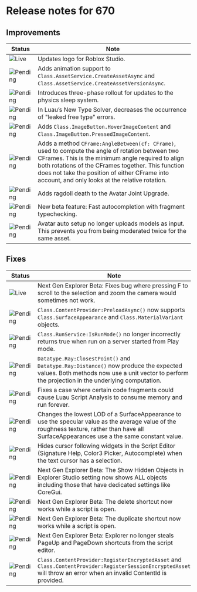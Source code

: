# Release notes for 670

## Improvements

| Status | Note |
|--------|------|
| ![Live](https://img.shields.io/badge/Live-009E57?style=flat)  | Updates logo for Roblox Studio. |
| ![Pending](https://img.shields.io/badge/Pending-DEA517?style=flat)  | Adds animation support to <code>Class.AssetService.CreateAssetAsync</code> and <code>Class.AssetService.CreateAssetVersionAsync</code>. |
| ![Pending](https://img.shields.io/badge/Pending-DEA517?style=flat)  | Introduces three-phase rollout for updates to the physics sleep system. |
| ![Pending](https://img.shields.io/badge/Pending-DEA517?style=flat)  | In Luau’s New Type Solver, decreases the occurrence of "leaked free type" errors. |
| ![Pending](https://img.shields.io/badge/Pending-DEA517?style=flat)  | Adds <code>Class.ImageButton.HoverImageContent</code> and <code>Class.ImageButton.PressedImageContent</code>. |
| ![Pending](https://img.shields.io/badge/Pending-DEA517?style=flat)  | Adds a method <code>CFrame:AngleBetween(cf: CFrame)</code>, used to compute the angle of rotation between two CFrames. This is the minimum angle required to align both rotations of the CFrames together. This function does not take the position of either CFrame into account, and only looks at the relative rotation. |
| ![Pending](https://img.shields.io/badge/Pending-DEA517?style=flat)  | Adds ragdoll death to the Avatar Joint Upgrade. |
| ![Pending](https://img.shields.io/badge/Pending-DEA517?style=flat)  | New beta feature: Fast autocompletion with fragment typechecking. |
| ![Pending](https://img.shields.io/badge/Pending-DEA517?style=flat)  | Avatar auto setup no longer uploads models as input. This prevents you from being moderated twice for the same asset. |
## Fixes

| Status | Note |
|--------|------|
| ![Live](https://img.shields.io/badge/Live-009E57?style=flat)  | Next Gen Explorer Beta: Fixes bug where pressing F to scroll to the selection and zoom the camera would sometimes not work. |
| ![Pending](https://img.shields.io/badge/Pending-DEA517?style=flat)  | <code>Class.ContentProvider:PreloadAsync()</code> now supports <code>Class.SurfaceAppearance</code> and <code>Class.MaterialVariant</code> objects. |
| ![Pending](https://img.shields.io/badge/Pending-DEA517?style=flat)  | <code>Class.RunService:IsRunMode()</code> no longer incorrectly returns true when run on a server started from Play mode. |
| ![Pending](https://img.shields.io/badge/Pending-DEA517?style=flat)  | <code>Datatype.Ray:ClosestPoint()</code> and <code>Datatype.Ray:Distance()</code> now produce the expected values. Both methods now use a unit vector to perform the projection in the underlying computation. |
| ![Pending](https://img.shields.io/badge/Pending-DEA517?style=flat)  | Fixes a case where certain code fragments could cause Luau Script Analysis to consume memory and run forever. |
| ![Pending](https://img.shields.io/badge/Pending-DEA517?style=flat)  | Changes the lowest LOD of a SurfaceAppearance to use the specular value as the average value of the roughness texture, rather than have all SurfaceAppearances use a the same constant value. |
| ![Pending](https://img.shields.io/badge/Pending-DEA517?style=flat)  | Hides cursor following widgets in the Script Editor (Signature Help, Color3 Picker, Autocomplete) when the text cursor has a selection. |
| ![Pending](https://img.shields.io/badge/Pending-DEA517?style=flat)  | Next Gen Explorer Beta: The Show Hidden Objects in Explorer Studio setting now shows ALL objects including those that have dedicated settings like CoreGui. |
| ![Pending](https://img.shields.io/badge/Pending-DEA517?style=flat)  | Next Gen Explorer Beta: The delete shortcut now works while a script is open. |
| ![Pending](https://img.shields.io/badge/Pending-DEA517?style=flat)  | Next Gen Explorer Beta: The duplicate shortcut now works while a script is open. |
| ![Pending](https://img.shields.io/badge/Pending-DEA517?style=flat)  | Next Gen Explorer Beta: Explorer no longer steals PageUp and PageDown shortcuts from the script editor. |
| ![Pending](https://img.shields.io/badge/Pending-DEA517?style=flat)  | <code>Class.ContentProvider:RegisterEncryptedAsset</code> and <code>Class.ContentProvider:RegisterSessionEncryptedAsset</code> will throw an error when an invalid ContentId is provided. |

